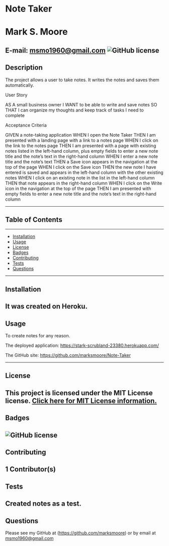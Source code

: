 # Note Taker
  # Mark S. Moore
  E-mail: msmo1960@gmail.com
  ![GitHub license](https://img.shields.io/badge/License-MIT-blue.svg)
---
## Description 
The project allows a user to take notes.  It writes the notes and saves them automatically.

User Story

AS A small business owner
I WANT to be able to write and save notes
SO THAT I can organize my thoughts and keep track of tasks I need to complete

Acceptance Criteria

GIVEN a note-taking application
WHEN I open the Note Taker
THEN I am presented with a landing page with a link to a notes page
WHEN I click on the link to the notes page
THEN I am presented with a page with existing notes listed in the left-hand column, plus empty fields to enter a new note title and the note’s text in the right-hand column
WHEN I enter a new note title and the note’s text
THEN a Save icon appears in the navigation at the top of the page
WHEN I click on the Save icon
THEN the new note I have entered is saved and appears in the left-hand column with the other existing notes
WHEN I click on an existing note in the list in the left-hand column
THEN that note appears in the right-hand column
WHEN I click on the Write icon in the navigation at the top of the page
THEN I am presented with empty fields to enter a new note title and the note’s text in the right-hand column

---
## Table of Contents
---
* [Installation](#Installation)
* [Usage](#Usage)
* [License](#License)
* [Badges](#Badges)
* [Contributing](#Contributors)
* [Tests](#Tests)
* [Questions](#Questions)
---
## Installation
It was created on Heroku.
---
## Usage 
To create notes for any reason.

The deployed application: https://stark-scrubland-23380.herokuapp.com/ 

The GitHub site: https://github.com/marksmoore/Note-Taker

---
## License
This project is licensed under the MIT License license.
[Click here for MIT License information.](https://mit-license.org/)
---
## Badges
![GitHub license](https://img.shields.io/badge/License-MIT-blue.svg)
---
## Contributing
1 Contributor(s)
---
## Tests
Created notes as a test.
---
## Questions
Please see my GitHub at (https://github.com/marksmoore) or by email at msmo1960@gmail.com

